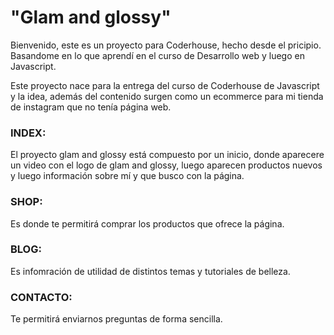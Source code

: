 # "Glam and glossy"
Bienvenido, este es un proyecto para Coderhouse, hecho desde el pricipio. Basandome en lo que aprendí en el curso de Desarrollo web y luego en Javascript.

Este proyecto nace para la entrega del curso de Coderhouse de Javascript y la idea, además del contenido surgen como un ecommerce para mi tienda de instagram que no tenía página web.

### INDEX:
El proyecto glam and glossy está compuesto por un inicio, donde aparecere un video con el logo de glam and glossy, luego aparecen productos nuevos y luego información sobre mí y que busco con la página.

### SHOP:
Es donde te permitirá comprar los productos que ofrece la página.

### BLOG:
Es infomración de utilidad de distintos temas y tutoriales de belleza.
### CONTACTO:
Te permitirá enviarnos preguntas de forma sencilla.
